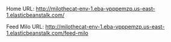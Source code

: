 Home URL: http://milothecat-env-1.eba-vpppemzp.us-east-1.elasticbeanstalk.com/

Feed Milo URL: http://milothecat-env-1.eba-vpppemzp.us-east-1.elasticbeanstalk.com/feed-milo
